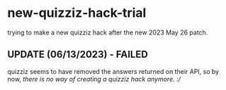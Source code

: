 # new-quizziz-hack-trial
trying to make a new quizziz hack after the new 2023 May 26 patch.

## UPDATE (06/13/2023) - FAILED
quizziz seems to have removed the answers returned on their API, so by now,
*there is no way of creating a quizziz hack anymore. :/*
